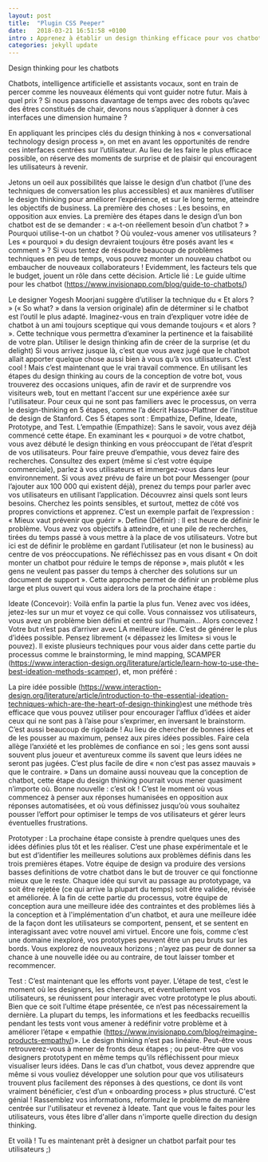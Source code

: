 ```yaml
---
layout: post
title:  "Plugin CSS Peeper"
date:   2018-03-21 16:51:58 +0100
intro : Apprenez à établir un design thinking efficace pour vos chatbots.
categories: jekyll update
---
```

Design thinking pour les chatbots

Chatbots, intelligence artificielle et assistants vocaux, sont en train de percer comme les nouveaux éléments qui vont guider notre futur.
Mais à quel prix ? Si nous passons davantage de temps avec des robots qu’avec des êtres constitués de chair, devons nous s’appliquer à donner à ces interfaces une dimension humaine ?

En appliquant les principes clés du design thinking à nos « conversational technology design process », on met en avant les opportunités de rendre ces interfaces centrées sur l’utilisateur. Au lieu de les faire le plus efficace possible, on réserve des moments de surprise et de plaisir qui encouragent les utilisateurs à revenir.

Jetons un oeil aux possibilités que laisse le design d’un chatbot (l’une des techniques de conversation les plus accessibles) et aux manières d’utiliser le design thinking pour améliorer l’expérience, et sur le long terme, atteindre les objectifs de business.
La première des choses : Les besoins, en opposition aux envies.
La première des étapes dans le design d’un bon chatbot est de se demander : « a-t-on réellement besoin d’un chatbot ? » Pourquoi utilise-t-on un chatbot ? Où voulez-vous amener vos utilisateurs ? Les « pourquoi » du design devraient toujours être posés avant les « comment » ? Si vous tentez de résoudre beaucoup de problèmes techniques en peu de temps, vous pouvez monter un nouveau chatbot ou embaucher de nouveaux collaborateurs !
Evidemment, les facteurs tels que le budget, jouent un rôle dans cette décision.
Article lié : Le guide ultime pour les chatbot (https://www.invisionapp.com/blog/guide-to-chatbots/)

Le designer Yogesh Moorjani suggère d’utiliser la technique du « Et alors ? » (« So what? » dans la version originale) afin de déterminer si le chatbot est l’outil le plus adapté. Imaginez-vous en train d’expliquer votre idée de chatbot à un ami toujours sceptique qui vous demande toujours « et alors ? ». Cette technique vous permettra d’examiner la pertinence et la faisabilité de votre plan.
Utiliser le design thinking afin de créer de la surprise (et du delight)
Si vous arrivez jusque là, c’est que vous avez jugé que le chatbot allait apporter quelque chose aussi bien à vous qu’à vos utilisateurs. C’est cool ! Mais c’est maintenant que le vrai travail commence.
En utilisant les étapes du design thinking au cours de la conception de votre bot, vous trouverez des occasions uniques, afin de ravir et de surprendre vos visiteurs web, tout en mettant l'accent sur une expérience axée sur l'utilisateur.
Pour ceux qui ne sont pas familiers avec le processus, on verra le design-thinking en 5 étapes, comme l’a décrit Hasso-Plattner de l’institue de design de Stanford. Ces 5 étapes sont : Empathize, Define, Ideate, Prototype, and Test.
L’empathie (Empathize):
Sans le savoir, vous avez déjà commencé cette étape. En examinant les « pourquoi » de votre chatbot, vous avez débuté le design thinking en vous préoccupant de l’état d’esprit de vos utilisateurs.
Pour faire preuve d’empathie, vous devez faire des recherches. Consultez des expert (même si c’est votre équipe commerciale), parlez à vos utilisateurs et immergez-vous dans leur environnement. Si vous avez prévu de faire un bot pour Messenger (pour l’ajouter aux 100 000 qui existent déjà), prenez du temps pour parler avec vos utilisateurs en utilisant l’application. Découvrez ainsi quels sont leurs besoins. Cherchez les points sensibles, et surtout, mettez de côté vos propres convictions et apprenez. C’est un exemple parfait de l’expression : « Mieux vaut prévenir que guérir ».
Define (Définir) :
Il est heure de définir le problème. Vous avez vos objectifs à atteindre, et une pile de recherches, tirées du temps passé à vous mettre à la place de vos utilisateurs.
Votre but ici est de définir le problème en gardant l’utilisateur (et non le business) au centre de vos préoccupations. Ne réfléchissez pas en vous disant « On doit monter un chatbot pour réduire le temps de réponse », mais plutôt « les gens ne veulent pas passer du temps à chercher des solutions sur un document de support ». Cette approche permet de définir un problème plus large et plus ouvert qui vous aidera lors de la prochaine étape :

Ideate (Concevoir):
Voilà enfin la partie la plus fun. Venez avec vos idées, jetez-les sur un mur et voyez ce qui colle. Vous connaissez vos utilisateurs, vous avez un problème bien défini et centré sur l’humain… Alors concevez !
Votre but n’est pas d’arriver avec LA meilleure idée. C’est de générer le plus d’idées possible. Pensez librement (« dépassez les limites» si vous le pouvez). Il existe plusieurs techniques pour vous aider dans cette partie du processus comme le brainstorming, le mind mapping, SCAMPER (https://www.interaction-design.org/literature/article/learn-how-to-use-the-best-ideation-methods-scamper), et, mon préféré :

La pire idée possible (https://www.interaction-design.org/literature/article/introduction-to-the-essential-ideation-techniques-which-are-the-heart-of-design-thinking)est une méthode très efficace que vous pouvez utiliser pour encourager l’afflux d’idées et aider ceux qui ne sont pas à l’aise pour s’exprimer, en inversant le brainstorm. C’est aussi beaucoup de rigolade ! Au lieu de chercher de bonnes idées et de les pousser au maximum, pensez aux pires idées possibles. Faire cela allège l’anxiété et les problèmes de confiance en soi ; les gens sont aussi souvent plus joueur et aventureux comme ils savent que leurs idées ne seront pas jugées. C’est plus facile de dire « non c’est pas assez mauvais » que le contraire. »
Dans un domaine aussi nouveau que la conception de chatbot, cette étape du design thinking pourrait vous mener quasiment n’importe où. Bonne nouvelle : c’est ok !  C’est le moment où vous commencez à penser aux réponses humanisées en opposition aux réponses automatisées, et où vous définissez jusqu’où vous souhaitez pousser l’effort pour optimiser le temps de vos utilisateurs et gérer leurs éventuelles frustrations.

Prototyper :
La prochaine étape consiste à prendre quelques unes des idées définies plus tôt et les réaliser. C’est une phase expérimentale et le but est d’identifier les meilleures solutions aux problèmes définis dans les trois premières étapes.
Votre équipe de design va produire des versions basses definitions de votre chatbot dans le but de trouver ce qui fonctionne mieux que le reste. Chaque idée qui survit au passage au prototypage, va soit être rejetée (ce qui arrive la plupart du temps) soit être validée, révisée et améliorée.
À la fin de cette partie du processus, votre équipe de conception aura une meilleure idée des contraintes et des problèmes liés à la conception et à l'implémentation d'un chatbot, et aura une meilleure idée de la façon dont les utilisateurs se comportent, pensent, et se sentent en interagissant avec votre nouvel ami virtuel.
Encore une fois, comme c’est une domaine inexploré, vos prototypes peuvent être un peu bruts sur les bords. Vous explorez de nouveaux horizons ; n’ayez pas peur de donner sa chance à une nouvelle idée ou au contraire, de tout laisser tomber et recommencer.

Test :
C’est maintenant que les efforts vont payer. L’étape de test, c’est le moment où les designers, les chercheurs, et éventuellement vos utilisateurs, se réunissent pour interagir avec votre prototype le plus abouti.
Bien que ce soit l’ultime étape présentée, ce n’est pas nécessairement la dernière. La plupart du temps, les informations et les feedbacks recueillis pendant les tests vont vous amener à redéfinir votre problème et à améliorer l’étape « empathie (https://www.invisionapp.com/blog/reimagine-products-empathy/)».
Le design thinking n’est pas linéaire. Peut-être vous retrouverez-vous à mener de fronts deux étapes ; ou peut-être que vos designers prototypent en même temps qu’ils réfléchissent pour mieux visualiser leurs idées.
Dans le cas d’un chatbot, vous devez apprendre que même si vous vouliez développer une solution pour que vos utilisateurs trouvent plus facilement des réponses à des questions, ce dont ils vont vraiment bénéficier, c’est d’un « onboarding process » plus structuré.
C'est génial ! Rassemblez vos informations, reformulez le problème de manière centrée sur l'utilisateur et revenez à Ideate. Tant que vous le faites pour les utilisateurs, vous êtes libre d'aller dans n'importe quelle direction du design thinking.

Et voilà ! Tu es maintenant prêt à designer un chatbot parfait pour tes utilisateurs ;)
